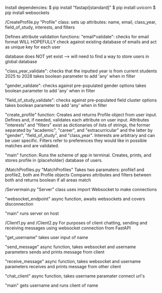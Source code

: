 Install dependencies: $ pip install "fastapi[standard]" $ pip install uvicorn $ pip install websockets

/CreateProfile.py "Profile" class: sets up attributes: name, email, class_year, field_of_study, interests, and filters

Defines attribute validation functions:
"email*validate": checks for email format WILL HOPEFULLY check against existing database of emails and act as unique key for each user

database does NOT yet exist --> will need to find a way to store users in global database

"class_year_validate": checks that the inputted year is from current students 2025 to 2028 takes boolean parameter to add 'any' when in filter

"gender_validate": checks against pre-populated gender options takes boolean parameter to add 'any' when in filter

"field_of_study_validate": checks against pre-populated field cluster options takes boolean parameter to add 'any' when in filter

"create_profile" function: Creates and returns Profile object from user input. Defines and, if needed, validates each attribute on user input. Attributes "interests" and "filters" exist as dictionaries of lists of strings, the former separated by "academic", "career", and "extracurricular" and the latter by "gender", "field_of_study", and "class_year". Interests are arbitrary and can be user specific. Filters refer to preferences they would like in possible matches and are validated.

"main" function: Runs the scheme of app in terminal. Creates, prints, and stores profile in (placeholder) database of users.

/MatchProfiles.py "MatchProfiles" Takes two paramaters: profile1 and profile2, both are Profile objects Compares attributes and filters between both and returns boolean if all areas match

/Servermain.py "Server" class uses import Websocket to make connections

"websocket_endpoint" async function, awaits websockets and covers disconnection

"main" runs server on host

/Client1.py and /Client2.py For purposes of client chatting, sending and receiving messages using websocket connection from FastAPI

"get_username" takes user input of name

"send_message" async function, takes websocket and username parameters sends and prints message from client

"receive_message" async function, takes websocket and username parameters receives and prints message from other client

"chat_client" async function, takes username paramater connect url's

"main" gets username and runs client of name
